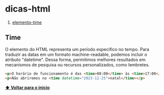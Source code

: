 # dicas-html

1.  [elemento-time](#time)

## **Time**

O elemento <time> do HTML representa um período específico no tempo. Para traduzir as datas em um formato machine-readable, podemos incluir o atributo "datetime". Dessa forma, permitimos melhores resultados em mecanismos de pesquisa ou recursos personalizados, como lembretes.

```html
<p>O horário de funcionamento é das <time>08:00</time> às <time>17:00</time></p>
<p>Não abriremos no <time datetime="2023-12-25">natal</time></p>
```

**[⬆ Voltar para o início](#dicas-html)**

